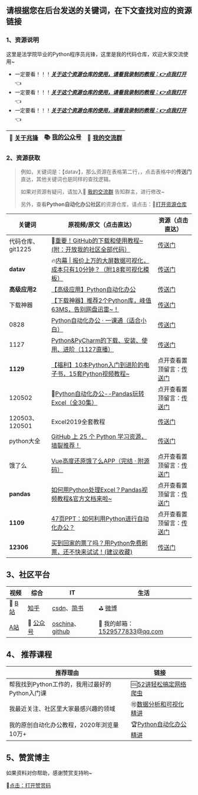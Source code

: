 ## 请根据您在后台发送的关键词，在下文查找对应的资源链接



### 1、资源说明

这里是法学院毕业的Python程序员兆锋，这里是我的代码仓库，欢迎大家交流使用~

- 一定要看！！！*<u>**关于这个资源仓库的使用，请看我录制的教程：👉[点我打开](https://www.bilibili.com/video/BV1Ry4y1m7Ai?p=2)**</u>*👈
- 一定要看！！！*<u>**关于这个资源仓库的使用，请看我录制的教程：👉[点我打开](https://www.bilibili.com/video/BV1Ry4y1m7Ai?p=2)**</u>*👈
- 一定要看！！！*<u>**关于这个资源仓库的使用，请看我录制的教程：👉[点我打开](https://www.bilibili.com/video/BV1Ry4y1m7Ai?p=2)**</u>*👈



| 🎯  [关于兆锋](https://mp.weixin.qq.com/s/UrJ5PkRWYydaajGetUqFYQ)   |  📚 [我的公众号](http://t.cn/A6Gkrbzw)   |  🚸 [我的交流群](https://mp.weixin.qq.com/s/6cR5fMSCtdI5sJdWiDwhOA)   |
| ---- | ---- | ---- |



### 2、资源获取

> 例如，关键词是：【datav】，那么资源在表格第二行，，点击表格中的**传送门**直达，其他关键词也是同样的查找逻辑。
>
> 如果对资源有疑问，请加入🚸 [我的交流群](https://mp.weixin.qq.com/s/6cR5fMSCtdI5sJdWiDwhOA) 告知群主，进行修改~
>
> 另外，查看**Python自动化办公社区**的资源仓库，请点击：🚀[打开资源仓库](https://gitee.com/zhaofeng092/python_auto_office)



| 关键词                 | 原视频/原文（点击直达）                                      | 资源（点击直达）                                             |
| ---------------------- | ------------------------------------------------------------ | ------------------------------------------------------------ |
| 代码仓库、<br/>git1225 | 📲[重要！GitHub的下载和使用教程~(附：开放我的社区全部代码）](https://www.bilibili.com/video/BV1Ry4y1m7Ai) | [传送门](https://gitee.com/zhaofeng092/python_auto_office)   |
| **datav**              | 🔥[内幕 \| 报价上万的大屏数据可视化，成本只有10分钟？（附18套可视化模板）](https://mp.weixin.qq.com/s/vyRPVdtDIKb6lu845BRhFA) | [传送门](https://gitee.com/zhaofeng092/python_auto_office/blob/master/B%E7%AB%99/%E5%86%85%E5%B9%95-%E6%8A%A5%E4%BB%B7%E4%B8%8A%E4%B8%87%E7%9A%84%E5%A4%A7%E5%B1%8F%E6%95%B0%E6%8D%AE%E5%8F%AF%E8%A7%86%E5%8C%96%EF%BC%8C%E6%88%90%E6%9C%AC%E5%8F%AA%E6%9C%8910%E5%88%86%E9%92%9F%EF%BC%9F%EF%BC%88%E9%99%8418%E5%A5%97%E5%8F%AF%E8%A7%86%E5%8C%96%E6%A8%A1%E6%9D%BF%EF%BC%89/README.md) |
| **高级应用2**          | [【高级应用】Python自动化办公](https://www.bilibili.com/video/BV1Ty4y1D7wZ) | [传送门](https://gitee.com/zhaofeng092/python_auto_office/tree/master/B%E7%AB%99/%E3%80%90%E9%AB%98%E7%BA%A7%E5%BA%94%E7%94%A8%E3%80%91Python%E8%87%AA%E5%8A%A8%E5%8C%96%E5%8A%9E%E5%85%AC/code) |
| 下载神器               | [【下载神器】推荐2个Python库，峰值63MS，告别网盘迅雷~！](https://www.bilibili.com/video/BV1Ty4y1D7wZ?p=2) | [传送门](https://gitee.com/zhaofeng092/python_auto_office/blob/master/B%E7%AB%99/%E3%80%90%E9%AB%98%E7%BA%A7%E5%BA%94%E7%94%A8%E3%80%91Python%E8%87%AA%E5%8A%A8%E5%8C%96%E5%8A%9E%E5%85%AC/code/2.%E4%B8%8B%E8%BD%BD%E7%A5%9E%E5%99%A8.md) |
| 0828                   | [Python自动化办公 · 一课通（适合小白）](https://www.bilibili.com/video/BV12K411N7nx) | [传送门](https://gitee.com/zhaofeng092/python_auto_office/tree/master/B%E7%AB%99/Python%E8%87%AA%E5%8A%A8%E5%8C%96%E5%8A%9E%E5%85%AC%20%C2%B7%20%E4%B8%80%E8%AF%BE%E9%80%9A%EF%BC%88%E9%80%82%E5%90%88%E5%B0%8F%E7%99%BD%EF%BC%89) |
| 1127                   | [Python&PyCharm的下载、安装、使用、进阶（1127直播）](https://www.bilibili.com/video/BV1sy4y1q7zH) | [传送门](https://gitee.com/zhaofeng092/python_auto_office/blob/master/B%E7%AB%99/Python&PyCharm%E7%9A%84%E4%B8%8B%E8%BD%BD%E3%80%81%E5%AE%89%E8%A3%85%E3%80%81%E4%BD%BF%E7%94%A8%E3%80%81%E8%BF%9B%E9%98%B6%EF%BC%881127%E7%9B%B4%E6%92%AD%EF%BC%89/%E7%99%BE%E5%BA%A6%E4%BA%91%E9%93%BE%E6%8E%A5.txt) |
| **1129**               | [【福利】10本Python入门到进阶的电子书，15套Python视频教程~](https://mp.weixin.qq.com/s/J4zNQ1heLmZyQBGremqbPQ) | 点开查看置顶留言：[传送门](https://mp.weixin.qq.com/s/BeDZkXZHf5ENJKLUWWhDGA) |
| 120502                 | 🚩[Python自动化办公--Pandas玩转Excel（全30集）](https://www.bilibili.com/video/BV1hk4y1C73S) | 点开查看置顶留言：[传送门](https://mp.weixin.qq.com/s/2xJ_OjGNCN15B1WlN6O_GQ) |
| 120503、120501         | Excel2019全套教程                                            | [传送门](https://gitee.com/zhaofeng092/python_auto_office/blob/master/B%E7%AB%99/Excel2019%E5%85%A8%E5%A5%97%E6%95%99%E7%A8%8B/%E8%8E%B7%E5%8F%96%E8%B5%84%E6%BA%90.md) |
| python大全             | [GitHub 上 25 个 Python 学习资源，墙裂推荐！](https://mp.weixin.qq.com/s/dzuwjGi0dhurSgQWB7-8Ug) | [传送门](https://gitee.com/zhaofeng092/python_auto_office/tree/master/%E5%85%AC%E4%BC%97%E5%8F%B7/python%E5%A4%A7%E5%85%A8) |
| 饿了么                 | [Vue高度还原饿了么APP（完结 · 附源码）](https://www.acfun.cn/v/ac21081272) | 点开查看置顶留言：[传送门](https://mp.weixin.qq.com/s/dUpSxPgTRMGTb5T7-Ya9Ow) |
| **pandas**             | [如何用Python处理Excel？Pandas视频教程&官方文档来啦~](https://mp.weixin.qq.com/s/v8GdZ1YpVSy-bwRZyo2n1g) | 点开查看置顶留言：[传送门](https://mp.weixin.qq.com/s/F9kcZpvzIjAlpTfbo7Nhfg) |
| **1109**               | [47页PPT：如何利用Python进行自动化办公？](https://mp.weixin.qq.com/s/k4opXSWsgjBGpu8aUVetSw) | 点开查看置顶留言：[传送门](https://mp.weixin.qq.com/s/5YTIsyGj0ut5JA8apddVbQ) |
| **12306**              | [买到回家的票了吗？用Python免费刷票，还不快来试试！(建议收藏)](https://mp.weixin.qq.com/s/zLsxpAmvtBvms2l0GNiC_Q) | [传送门](https://gitee.com/zhaofeng092/python_auto_office/tree/master/%E5%85%AC%E4%BC%97%E5%8F%B7/%E4%B9%B0%E5%88%B0%E5%9B%9E%E5%AE%B6%E7%9A%84%E7%A5%A8%E4%BA%86%E5%90%97%EF%BC%9F%E7%94%A8Python%E5%85%8D%E8%B4%B9%E5%88%B7%E7%A5%A8%EF%BC%8C%E8%BF%98%E4%B8%8D%E5%BF%AB%E6%9D%A5%E8%AF%95%E8%AF%95%EF%BC%81(%E5%BB%BA%E8%AE%AE%E6%94%B6%E8%97%8F)) |



## 3、社区平台

| 视频                                          | 综合                                            | IT                                                           | 生活                                     |
| --------------------------------------------- | ----------------------------------------------- | ------------------------------------------------------------ | ---------------------------------------- |
| 🚗 [B站](https://space.bilibili.com/259649365) | [知乎](https://www.zhihu.com/people/a-fei-2020) | [csdn](https://blog.csdn.net/weixin_42321517)、[简书](https://www.jianshu.com/u/b84b890b3431) | ⛳ [微博](https://weibo.com/u/7411061007) |
| [A站](https://www.acfun.cn/u/35901274)        | 🚀 [公众号](http://t.cn/A6Gkrbzw)                | [oschina](https://my.oschina.net/u/3888978)、[github](https://github.com/zhaofeng092/python_auto_office) | 📲 我的邮箱：1529577833@qq.com            |



## 4、 推荐课程

| 推荐理由                                       | 链接                                                         |
| ---------------------------------------------- | ------------------------------------------------------------ |
| 帮我找到Python工作的，我用过最好的Python入门课 | 🆒[52讲轻松搞定网络爬虫](https://mp.weixin.qq.com/s/dUpSxPgTRMGTb5T7-Ya9Ow) |
| 我最近关注、社区里大家最感兴趣的领域           | 🉑[数据分析和可视化精讲](http://t.cn/A6qlcSCV)                |
| 我的原创自动化办公教程，2020年浏览量10万+      | 🏆[Python自动化办公精讲](https://www.bilibili.com/video/BV12K411N7nx) |



## 5、赞赏博主

如果资料对你帮助，感谢赞赏支持哟~

💖[点击：打开赞赏码](https://gitee.com/zhaofeng092/python_auto_office/blob/master/%E8%B4%A6%E5%8F%B7%E5%85%B1%E7%94%A8%E8%B5%84%E6%BA%90/image/%E5%BE%AE%E4%BF%A1%E6%94%B6%E6%AC%BE%E7%A0%81.jpg)
